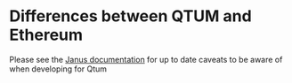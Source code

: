 # Differences between QTUM and Ethereum

Please see the [Janus documentation](https://github.com/qtumproject/janus/blob/master/DIFFERENCES.md) for up to date caveats to be aware of when developing for Qtum